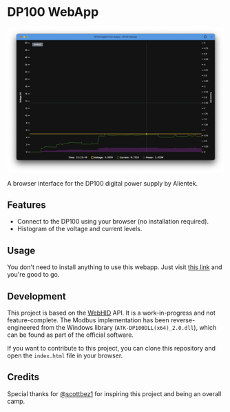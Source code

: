 # DP100 WebApp

![screenshot](screenshot-UI-graph.png)

A browser interface for the DP100 digital power supply by Alientek.

## Features

- Connect to the DP100 using your browser (no installation required).
- Histogram of the voltage and current levels.

## Usage

You don't need to install anything to use this webapp.
Just visit [this link](https://johannes.maron.family/DP100-WebApp/) and you're good to go.

## Development

This project is based on the [WebHID](https://developer.mozilla.org/en-US/docs/Web/API/WebHID_API) API.
It is a work-in-progress and not feature-complete. The Modbus implementation has been reverse-engineered
from the Windows library (`ATK-DP100DLL(x64)_2.0.dll`), which can be found as part of the official software.

If you want to contribute to this project, you can clone this repository and open the `index.html` file in your browser.

## Credits

Special thanks for [@scottbez1](https://github.com/scottbez1) for inspiring this project and being an overall camp.
